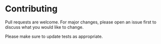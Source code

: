 # Contributing

Pull requests are welcome. For major changes, please open an issue first to discuss what you would like to change.

Please make sure to update tests as appropriate.
